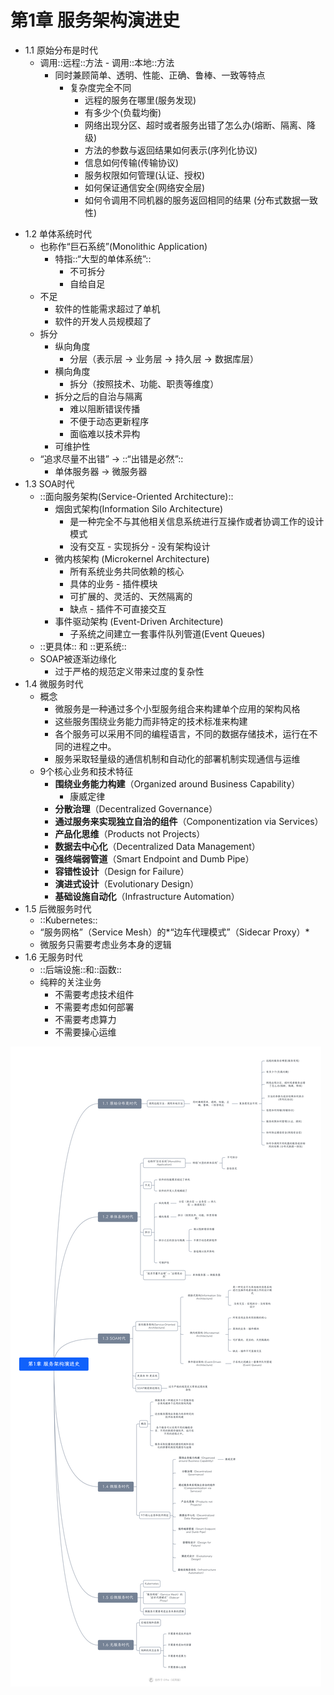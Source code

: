 # 第1章 服务架构演进史
* 1.1 原始分布是时代
	- 调用::远程::方法 - 调用::本地::方法
		- 同时兼顾简单、透明、性能、正确、鲁棒、一致等特点
			- 复杂度完全不同
				- 远程的服务在哪里(服务发现)
				- 有多少个(负载均衡)
				- 网络出现分区、超时或者服务出错了怎么办(熔断、隔离、降级)
				- 方法的参数与返回结果如何表示(序列化协议)
				- 信息如何传输(传输协议)
				- 服务权限如何管理(认证、授权)
				- 如何保证通信安全(网络安全层)
				- 如何令调用不同机器的服务返回相同的结果 (分布式数据一致性)
- 1.2 单体系统时代
	- 也称作“巨石系统”(Monolithic Application)
		- 特指::“大型的单体系统”::
			- 不可拆分 
			- 自给自足
	- 不足
		- 软件的性能需求超过了单机
		- 软件的开发人员规模超了
	- 拆分
		- 纵向角度
			- 分层（表示层 -> 业务层 -> 持久层 -> 数据库层）
		- 横向角度
			- 拆分（按照技术、功能、职责等维度）
		- 拆分之后的自治与隔离
			- 难以阻断错误传播
			- 不便于动态更新程序
			- 面临难以技术异构
		- 可维护性
	- “追求尽量不出错” -> ::“出错是必然”::
		- 单体服务器 -> 微服务器
- 1.3 SOA时代
	- ::面向服务架构(Service-Oriented Architecture)::
		- 烟囱式架构(Information Silo Architecture)
			- 是一种完全不与其他相关信息系统进行互操作或者协调工作的设计模式
			- 没有交互 - 实现拆分 - 没有架构设计
		- 微内核架构 (Microkernel Architecture)
			- 所有系统业务共同依赖的核心
			- 具体的业务 - 插件模块
			- 可扩展的、灵活的、天然隔离的
			- 缺点 - 插件不可直接交互
		- 事件驱动架构 (Event-Driven Architecture)
			- 子系统之间建立一套事件队列管道(Event Queues)
	- ::更具体:: 和 ::更系统::
	- SOAP被逐渐边缘化
		- 过于严格的规范定义带来过度的复杂性
- 1.4 微服务时代
	- 概念
		- 微服务是一种通过多个小型服务组合来构建单个应用的架构风格
		- 这些服务围绕业务能力而非特定的技术标准来构建
		- 各个服务可以采用不同的编程语言，不同的数据存储技术，运行在不同的进程之中。
		- 服务采取轻量级的通信机制和自动化的部署机制实现通信与运维
	- 9个核心业务和技术特征
		- **围绕业务能力构建**（Organized around Business Capability）
			- 康威定律
		- **分散治理**（Decentralized Governance）
		- **通过服务来实现独立自治的组件**（Componentization via Services）
		- **产品化思维**（Products not Projects）
		- **数据去中心化**（Decentralized Data Management）
		- **强终端弱管道**（Smart Endpoint and Dumb Pipe）
		- **容错性设计**（Design for Failure）
		- **演进式设计**（Evolutionary Design）
		- **基础设施自动化**（Infrastructure Automation）
- 1.5 后微服务时代
	- ::Kubernetes::
	- “服务网格”（Service Mesh）的*“边车代理模式”（Sidecar Proxy）*
	- 微服务只需要考虑业务本身的逻辑
- 1.6 无服务时代
	- ::后端设施::和::函数::
	- 纯粹的关注业务
		- 不需要考虑技术组件
		- 不需要考虑如何部署
		- 不需要考虑算力
		- 不需要操心运维



![图片](https://github.com/ywjpanda/Fenix-Architecture/blob/main/pics/ch1.jpeg?raw=true)